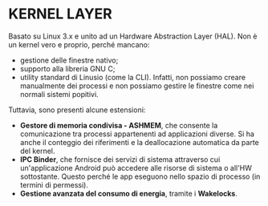 # KERNEL LAYER

Basato su Linux 3.x e unito ad un Hardware Abstraction Layer (HAL).
Non è un kernel vero e proprio, perché mancano:
- gestione delle finestre nativo;
- supporto alla libreria GNU C;
- utility standard di Linusio (come la CLI).
Infatti, non possiamo creare manualmente dei processi e non possiamo gestire le finestre come nei normali sistemi popitivi.

Tuttavia, sono presenti alcune estensioni:
- **Gestore di memoria condivisa - ASHMEM**, che consente la comunicazione tra processi appartenenti ad applicazioni diverse. Si ha anche il conteggio dei riferimenti e la deallocazione automatica da parte del kernel.
- **IPC Binder**, che fornisce dei servizi di sistema attraverso cui un'applicazione Android può accedere alle risorse di sistema o all'HW sottostante. Questo perché le app eseguono nello spazio di processo (in termini di permessi).
- **Gestione avanzata del consumo di energia**, tramite i **Wakelocks**.